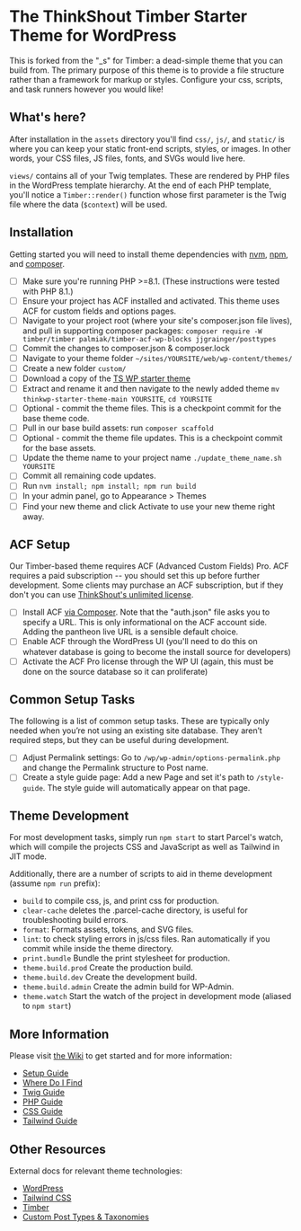 
# The ThinkShout Timber Starter Theme for WordPress

This is forked from the "_s" for Timber: a dead-simple theme that you can build from. The primary purpose of this theme is to provide a file structure rather than a framework for markup or styles. Configure your css, scripts, and task runners however you would like!

## What's here?

After installation in the  `assets` directory you'll find `css/`, `js/`, and `static/` is where you can keep your static front-end scripts, styles, or images. In other words, your CSS files, JS files, fonts, and SVGs would live here.

`views/` contains all of your Twig templates. These are rendered by PHP files in the WordPress template hierarchy. At the end of each PHP template, you'll notice a `Timber::render()` function whose first parameter is the Twig file where the data (`$context`) will be used.

## Installation
Getting started you will need to install theme dependencies with [nvm](https://github.com/nvm-sh/nvm#installing-and-updating), [npm](https://docs.npmjs.com/), and [composer](https://getcomposer.org/).

- [ ] Make sure you're running PHP >=8.1. (These instructions were tested with PHP 8.1.)
- [ ] Ensure your project has ACF installed and activated. This theme uses ACF for custom fields and options pages.
- [ ] Navigate to your project root (where your site's composer.json file lives), and pull in supporting composer packages: `composer require -W timber/timber palmiak/timber-acf-wp-blocks jjgrainger/posttypes`
- [ ] Commit the changes to composer.json & composer.lock
- [ ] Navigate to your theme folder `~/sites/YOURSITE/web/wp-content/themes/`
- [ ] Create a new folder `custom/`
- [ ] Download a copy of the [TS WP starter theme](https://github.com/thinkshout/thinkwp-starter-theme/archive/main.zip)
- [ ] Extract and rename it and then navigate to the newly added theme `mv thinkwp-starter-theme-main YOURSITE`, `cd YOURSITE`
- [ ] Optional - commit the theme files. This is a checkpoint commit for the base theme code.
- [ ] Pull in our base build assets: run `composer scaffold`
- [ ] Optional - commit the theme file updates. This is a checkpoint commit for the base assets.
- [ ] Update the theme name to your project name `./update_theme_name.sh YOURSITE`
- [ ] Commit all remaining code updates.
- [ ] Run `nvm install; npm install; npm run build`
- [ ] In your admin panel, go to Appearance > Themes
- [ ] Find your new theme and click Activate to use your new theme right away.

## ACF Setup
Our Timber-based theme requires ACF (Advanced Custom Fields) Pro. ACF requires a paid subscription -- you should set this up before further development. Some clients may purchase an ACF subscription, but if they don't you can use [ThinkShout's unlimited license]([url](https://docs.google.com/spreadsheets/d/13-aOPAxrdrQ_1cHhOAqQ_cRa457orIScLCwgtuB1SsU/edit?gid=0#gid=0)).
- [ ] Install ACF [via Composer](https://www.advancedcustomfields.com/resources/installing-acf-pro-with-composer/). Note that the "auth.json" file asks you to specify a URL. This is only informational on the ACF account side. Adding the pantheon live URL is a sensible default choice.
- [ ] Enable ACF through the WordPress UI (you'll need to do this on whatever database is going to become the install source for developers)
- [ ] Activate the ACF Pro license through the WP UI (again, this must be done on the source database so it can proliferate)

## Common Setup Tasks
The following is a list of common setup tasks. These are typically only needed when you’re not using an existing site database. They aren’t required steps, but they can be useful during development.

- [ ] Adjust Permalink settings: Go to `/wp/wp-admin/options-permalink.php` and change the Permalink structure to Post name.
- [ ] Create a style guide page: Add a new Page and set it's path to `/style-guide`. The style guide will automatically appear on that page.

## Theme Development

For most development tasks, simply run `npm start` to start Parcel's watch, which will compile the projects CSS and
JavaScript as well as Tailwind in JIT mode.

Additionally, there are a number of scripts to aid in theme development (assume `npm run` prefix):

- `build` to compile css, js, and print css for production.
- `clear-cache` deletes the .parcel-cache directory, is useful for troubleshooting build errors.
- `format`: Formats assets, tokens, and SVG files.
- `lint`: to check styling errors in js/css files. Ran automatically if you commit while inside the theme directory.
- `print.bundle` Bundle the print stylesheet for production.
- `theme.build.prod` Create the production build.
- `theme.build.dev` Create the development build.
- `theme.build.admin` Create the admin build for WP-Admin.
- `theme.watch` Start the watch of the project in development mode (aliased to `npm start`)


## More Information
Please visit [the Wiki](https://github.com/thinkshout/thinkwp-starter-theme/wiki) to get started and for more information:

- [Setup Guide](https://github.com/thinkshout/thinkwp-starter-theme/wiki/Setup)
- [Where Do I Find](https://github.com/thinkshout/thinkwp-starter-theme/wiki/Where-Do-I-Find)
- [Twig Guide](https://github.com/thinkshout/thinkwp-starter-theme/wiki/TWIG-In-WordPress)
- [PHP Guide](https://github.com/thinkshout/thinkwp-starter-theme/wiki/PHP-Guide)
- [CSS Guide](https://github.com/thinkshout/thinkwp-starter-theme/wiki/CSS-Guide)
- [Tailwind Guide](https://github.com/thinkshout/thinkwp-starter-theme/wiki/Tailwind-Guide)

## Other Resources
External docs for relevant theme technologies:

- [WordPress](https://wordpress.org)
- [Tailwind CSS](https://tailwindcss.com/)
- [Timber](https://timber.github.io/docs/)
- [Custom Post Types & Taxonomies](https://posttypes.jjgrainger.co.uk/)
